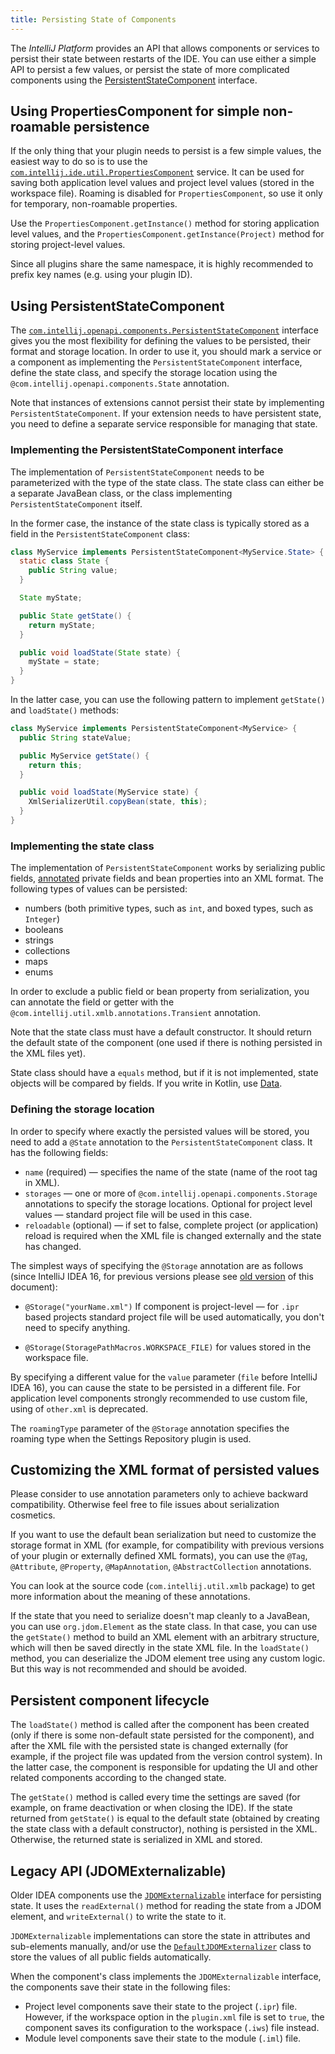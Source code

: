 ```yaml
---
title: Persisting State of Components
---
```


The *IntelliJ Platform* provides an API that allows components or services to persist their state between restarts of the IDE. You can use either a simple API to persist a few values, or persist the state of more complicated components using the [PersistentStateComponent](upsource:///platform/core-api/src/com/intellij/openapi/components/PersistentStateComponent.java) interface.

## Using PropertiesComponent for simple non-roamable persistence

If the only thing that your plugin needs to persist is a few simple values, the easiest way to do so is to use the [`com.intellij.ide.util.PropertiesComponent`](upsource:///platform/core-api/src/com/intellij/ide/util/PropertiesComponent.java) service. It can be used for saving both application level values and project level values (stored in the workspace file). Roaming is disabled for `PropertiesComponent`, so use it only for temporary, non-roamable properties.

Use the `PropertiesComponent.getInstance()` method for storing application level values, and the `PropertiesComponent.getInstance(Project)` method for storing project-level values.

Since all plugins share the same namespace, it is highly recommended to prefix key names (e.g. using your plugin ID).

## Using PersistentStateComponent

The [`com.intellij.openapi.components.PersistentStateComponent`](upsource:///platform/projectModel-api/src/com/intellij/openapi/components/PersistentStateComponent.java) interface gives you the most flexibility for defining the values to be persisted, their format and storage location. In order to use it, you should mark a service or a component as implementing the `PersistentStateComponent` interface, define the state class, and specify the storage location using the `@com.intellij.openapi.components.State` annotation.

Note that instances of extensions cannot persist their state by implementing `PersistentStateComponent`. If your extension needs to have persistent state, you need to define a separate service responsible for managing that state.

### Implementing the PersistentStateComponent interface

The implementation of `PersistentStateComponent` needs to be parameterized with the type of the state class. The state class can either be a separate JavaBean class, or the class implementing `PersistentStateComponent` itself.

In the former case, the instance of the state class is typically stored as a field in the `PersistentStateComponent` class:

```java
class MyService implements PersistentStateComponent<MyService.State> {
  static class State {
    public String value;
  }

  State myState;

  public State getState() {
    return myState;
  }

  public void loadState(State state) {
    myState = state;
  }
}
```

In the latter case, you can use the following pattern to implement `getState()` and `loadState()` methods:

```java
class MyService implements PersistentStateComponent<MyService> {
  public String stateValue;

  public MyService getState() {
    return this;
  }

  public void loadState(MyService state) {
    XmlSerializerUtil.copyBean(state, this);
  }
}
```

### Implementing the state class

The implementation of `PersistentStateComponent` works by serializing public fields, [annotated](upsource:///platform/util/src/com/intellij/util/xmlb/annotations) private fields and bean properties into an XML format. The following types of values can be persisted:

* numbers (both primitive types, such as `int`, and boxed types, such as `Integer`)
* booleans
* strings
* collections
* maps
* enums

In order to exclude a public field or bean property from serialization, you can annotate the field or getter with the `@com.intellij.util.xmlb.annotations.Transient` annotation.

Note that the state class must have a default constructor. It should return the default state of the component (one used if there is nothing persisted in the XML files yet).

State class should have a `equals` method, but if it is not implemented, state objects will be compared by fields. If you write in Kotlin, use [Data](http://kotlinlang.org/docs/reference/data-classes.html).

### Defining the storage location

In order to specify where exactly the persisted values will be stored, you need to add a `@State` annotation to the `PersistentStateComponent` class. It has the following fields:

* `name` (required) — specifies the name of the state (name of the root tag in XML).
* `storages` — one or more of `@com.intellij.openapi.components.Storage` annotations to specify the storage locations. Optional for project level values — standard project file will be used in this case.
* `reloadable` (optional) — if set to false, complete project (or application) reload is required when the XML file is changed externally and the state has changed.

The simplest ways of specifying the `@Storage` annotation are as follows (since IntelliJ IDEA 16, for previous versions please see [old version](https://github.com/JetBrains/intellij-sdk-docs/blob/5dcb02991cf828a7d4680d125ce56b4c10234146/basics/persisting_state_of_components.md) of this document):

* `@Storage("yourName.xml")` If component is project-level — for `.ipr` based projects standard project file will be used automatically, you don't need to specify anything.

* `@Storage(StoragePathMacros.WORKSPACE_FILE)` for values stored in the workspace file.

By specifying a different value for the `value` parameter (`file` before IntelliJ IDEA 16), you can cause the state to be persisted in a different file. For application level components strongly recommended to use custom file, using of `other.xml` is deprecated.

The `roamingType` parameter of the `@Storage` annotation specifies the roaming type when the Settings Repository plugin is used.

## Customizing the XML format of persisted values

Please consider to use annotation parameters only to achieve backward compatibility. Otherwise feel free to file issues about serialization cosmetics.

If you want to use the default bean serialization but need to customize the storage format in XML (for example, for compatibility with previous versions of your plugin or externally defined XML formats), you can use the `@Tag`, `@Attribute`, `@Property`, `@MapAnnotation`, `@AbstractCollection` annotations. 

You can look at the source code (`com.intellij.util.xmlb` package) to get more information about the meaning of these annotations.

If the state that you need to serialize doesn't map cleanly to a JavaBean, you can use `org.jdom.Element` as the state class. In that case, you can use the `getState()` method to build an XML element with an arbitrary structure, which will then be saved directly in the state XML file. In the `loadState()` method, you can deserialize the JDOM element tree using any custom logic. But this way is not recommended and should be avoided.

## Persistent component lifecycle

The `loadState()` method is called after the component has been created (only if there is some non-default state persisted for the component), and after the XML file with the persisted state is changed externally (for example, if the project file was updated from the version control system). In the latter case, the component is responsible for updating the UI and other related components according to the changed state.

The `getState()` method is called every time the settings are saved (for example, on frame deactivation or when closing the IDE). If the state returned from `getState()` is equal to the default state (obtained by creating the state class with a default constructor), nothing is persisted in the XML. Otherwise, the returned state is serialized in XML and stored.

## Legacy API (JDOMExternalizable)

Older IDEA components use the [`JDOMExternalizable`](upsource:///platform/util/src/com/intellij/openapi/util/JDOMExternalizable.java) interface for persisting state. It uses the `readExternal()` method for reading the state from a JDOM element, and `writeExternal()` to write the state to it.

`JDOMExternalizable` implementations can store the state in attributes and sub-elements manually, and/or use the [`DefaultJDOMExternalizer`](upsource:///platform/util/src/com/intellij/openapi/util/DefaultJDOMExternalizer.java) class to store the values of all public fields automatically.

When the component's class implements the `JDOMExternalizable` interface, the components save their state in the following files:

* Project level components save their state to the project (`.ipr`) file. However, if the workspace option in the `plugin.xml` file is set to `true`, the component saves its configuration to the workspace (`.iws`) file instead.
* Module level components save their state to the module (`.iml`) file.
